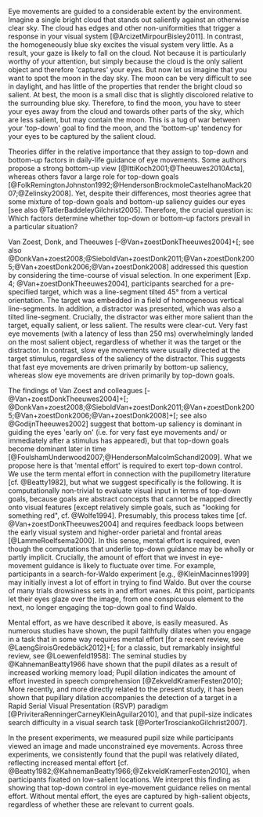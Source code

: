 Eye movements are guided to a considerable extent by the environment. Imagine a single bright cloud that stands out saliently against an otherwise clear sky. The cloud has edges and other non-uniformities that trigger a response in your visual system [@ArcizetMirpourBisley2011]. In contrast, the homogeneously blue sky excites the visual system very little. As a result, your gaze is likely to fall on the cloud. Not because it is particularly worthy of your attention, but simply because the cloud is the only salient object and therefore 'captures' your eyes. But now let us imagine that you want to spot the moon in the day sky. The moon can be very difficult to see in daylight, and has little of the properties that render the bright cloud so salient. At best, the moon is a small disc that is slightly discolored relative to the surrounding blue sky. Therefore, to find the moon, you have to steer your eyes away from the cloud and towards other parts of the sky, which are less salient, but may contain the moon. This is a tug of war between your 'top-down' goal to find the moon, and the 'bottom-up' tendency for your eyes to be captured by the salient cloud.

Theories differ in the relative importance that they assign to top-down and bottom-up factors in daily-life guidance of eye movements. Some authors propose a strong bottom-up view [@IttiKoch2001;@Theeuwes2010Acta], whereas others favor a large role for top-down goals [@FolkRemingtonJohnston1992;@HendersonBrockmoleCastelhanoMack2007;@Zelinsky2008]. Yet, despite their differences, most theories agree that some mixture of top-down goals and bottom-up saliency guides our eyes [see also @TatlerBaddeleyGilchrist2005]. Therefore, the crucial question is: Which factors determine whether top-down or bottom-up factors prevail in a particular situation?

Van Zoest, Donk, and Theeuwes [-@Van+zoestDonkTheeuwes2004]+[; see also @DonkVan+zoest2008;@SieboldVan+zoestDonk2011;@Van+zoestDonk2005;@Van+zoestDonk2006;@Van+zoestDonk2008] addressed this question by considering the time-course of visual selection. In one experiment [Exp. 4; @Van+zoestDonkTheeuwes2004], participants searched for a pre-specified target, which was a line-segment tilted 45° from a vertical orientation. The target was embedded in a field of homogeneous vertical line-segments. In addition, a distractor was presented, which was also a tilted line-segment. Crucially, the distractor was either more salient than the target, equally salient, or less salient. The results were clear-cut. Very fast eye movements (with a latency of less than 250 ms) overwhelmingly landed on the most salient object, regardless of whether it was the target or the distractor. In contrast, slow eye movements were usually directed at the target stimulus, regardless of the saliency of the distractor. This suggests that fast eye movements are driven primarily by bottom-up saliency, whereas slow eye movements are driven primarily by top-down goals.

The findings of Van Zoest and colleagues [-@Van+zoestDonkTheeuwes2004]+[; @DonkVan+zoest2008;@SieboldVan+zoestDonk2011;@Van+zoestDonk2005;@Van+zoestDonk2006;@Van+zoestDonk2008]+[; see also @GodijnTheeuwes2002] suggest that bottom-up saliency is dominant in guiding the eyes 'early on' (i.e. for very fast eye movements and/ or immediately after a stimulus has appeared), but that top-down goals become dominant later in time [@FoulshamUnderwood2007;@HendersonMalcolmSchandl2009]. What we propose here is that 'mental effort' is required to exert top-down control. We use the term mental effort in connection with the pupillometry literature [cf. @Beatty1982], but what we suggest specifically is the following. It is computationally non-trivial to evaluate visual input in terms of top-down goals, because goals are abstract concepts that cannot be mapped directly onto visual features [except relatively simple goals, such as "looking for something red", cf. @Wolfe1994]. Presumably, this process takes time [cf. @Van+zoestDonkTheeuwes2004] and requires feedback loops between the early visual system and higher-order parietal and frontal areas [@LammeRoelfsema2000]. In this sense, mental effort is required, even though the computations that underlie top-down guidance may be wholly or partly implicit. Crucially, the amount of effort that we invest in eye-movement guidance is likely to fluctuate over time. For example, participants in a search-for-Waldo experiment [e.g., @KleinMacinnes1999] may initially invest a lot of effort in trying to find Waldo. But over the course of many trials drowsiness sets in and effort wanes. At this point, participants let their eyes glaze over the image, from one conspicuous element to the next, no longer engaging the top-down goal to find Waldo.

Mental effort, as we have described it above, is easily measured. As numerous studies have shown, the pupil faithfully dilates when you engage in a task that in some way requires mental effort [for a recent review, see @LaengSiroisGredebäck2012]+[; for a classic, but remarkably insightful review, see @Loewenfeld1958]: The seminal studies by @KahnemanBeatty1966 have shown that the pupil dilates as a result of increased working memory load; Pupil dilation indicates the amount of effort invested in speech comprehension [@ZekveldKramerFesten2010]; More recently, and more directly related to the present study, it has been shown that pupillary dilation accompanies the detection of a target in a Rapid Serial Visual Presentation (RSVP) paradigm [@PriviteraRenningerCarneyKleinAguilar2010], and that pupil-size indicates search difficulty in a visual search task [@PorterTrosciankoGilchrist2007].

In the present experiments, we measured pupil size while participants viewed an image and made unconstrained eye movements. Across three experiments, we consistently found that the pupil was relatively dilated, reflecting increased mental effort [cf. @Beatty1982;@KahnemanBeatty1966;@ZekveldKramerFesten2010], when participants fixated on low-salient locations. We interpret this finding as showing that top-down control in eye-movement guidance relies on mental effort. Without mental effort, the eyes are captured by high-salient objects, regardless of whether these are relevant to current goals.
